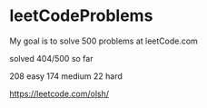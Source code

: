 # leetCodeProblems
My goal is to solve 500 problems at leetCode.com

solved 404/500 so far

208 easy
174 medium
22 hard


https://leetcode.com/olsh/
